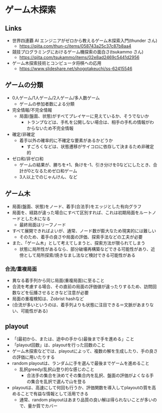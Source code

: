 # ゲーム木探索

## Links

- 世界四連覇 AI エンジニアがゼロから教えるゲーム木探索入門(thunder さん)
  - https://qiita.com/thun-c/items/058743a25c37c87b8aa4
- 競技プログラミングにおけるゲーム機探索の面白さ(tsukammo さん)
  - https://qiita.com/tsukammo/items/02e8ad2469c5441d2956
- ゲーム木探索技術とコンピュータ将棋への応用
  - https://www.slideshare.net/shogotakeuchi/ss-62415546

## ゲームの分類

- 0人ゲーム/1人ゲーム/2人ゲーム/多人数ゲーム
  - ゲームの参加者数による分類
- 完全情報/不完全情報
  - 局面(盤面、状態)がすべてプレイヤーに見えているか、そうでないか
    - トランプなどは、手札を公開しない場合は、相手の手札の情報がわからないため不完全情報
- 確定/非確定
  - 着手以外の確率的に不確定な要素があるかどうか
    - すごろくなどは、状態遷移がサイコロに依存して決まるため非確定的
- ゼロ和/非ゼロ和
  - ゲームの結果が、勝ちを+1、負けを-1、引き分けを0などにしたとき、合計が0となるためゼロ和ゲーム
  - 3人以上でのじゃんけん、など

## ゲーム木

- 局面(盤面、状態)をノード、着手(合法手)をエッジとした有向グラフ
- 局面を、経路が違った場合にすべて区別すれば、これは初期局面をルートノードとした木になる
  - 最終局面はリーフノード
- すべて展開できればよいが、通常、ノード数が膨大なため現実的には難しい
  - そのため、着手の良さや局面の評価、探索手法などの工夫が必要
- また、「ゲーム木」として考えてしまうと、探索方法が限られてしまう
  - 状態に局所性があるなら、部分破壊再構築などできる可能性があり、近傍として局所探索/焼きなまし法など検討できる可能性がある

### 合流/重複局面

- 異なる着手列から同じ局面(重複局面)に至ること
- 合流を考慮する場合、その直前の局面の評価値が違ったりするため、訪問回数などを伝播させるときなど注意が必要
- 局面の重複検知は、Zobrist hashなど
- (合流が多いというのは、着手列よりも状態に注目できる＝文脈があまりない、可能性がある)

## playout

- 「(最初から、または、途中の手から)最後まで手を進める」こと
- 「playout回数」は、playoutを行った回数のこと
- ゲーム木探索などでは、playoutによって、複数の解を生成したり、手の良さの評価に用いたりする
- random playoutは、ランダムに手を選んで最後までゲームを進めること
  - 乱択greedy/乱択山登り的な感じのこと
    - 合法手の集合を決めてその集合内を乱択、盤面の評価がよくなる手の集合を乱択で選んで山を登る
- playoutは、高速にして何回も行うか、評価関数を導入してplayoutの質を高めることで有益な情報として活用できる
  - 通常、random playoutはあまり品質の良い解は得られないことが多いので、量か質でカバー


